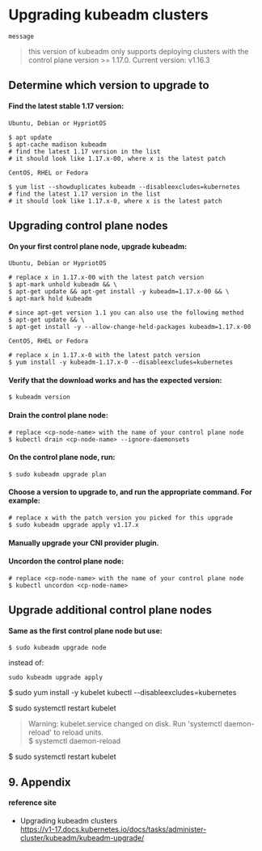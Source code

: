 # Upgrading kubeadm clusters

`message`  
> this version of kubeadm only supports deploying clusters with the control plane version >= 1.17.0. Current version: v1.16.3


## Determine which version to upgrade to

#### Find the latest stable 1.17 version:
`Ubuntu, Debian or HypriotOS`  
```
$ apt update
$ apt-cache madison kubeadm
# find the latest 1.17 version in the list
# it should look like 1.17.x-00, where x is the latest patch
```
`CentOS, RHEL or Fedora`  
```
$ yum list --showduplicates kubeadm --disableexcludes=kubernetes
# find the latest 1.17 version in the list
# it should look like 1.17.x-0, where x is the latest patch
```

## Upgrading control plane nodes

#### On your first control plane node, upgrade kubeadm:
`Ubuntu, Debian or HypriotOS`  
```
# replace x in 1.17.x-00 with the latest patch version
$ apt-mark unhold kubeadm && \
$ apt-get update && apt-get install -y kubeadm=1.17.x-00 && \
$ apt-mark hold kubeadm

# since apt-get version 1.1 you can also use the following method
$ apt-get update && \
$ apt-get install -y --allow-change-held-packages kubeadm=1.17.x-00
```
`CentOS, RHEL or Fedora`  
```
# replace x in 1.17.x-0 with the latest patch version
$ yum install -y kubeadm-1.17.x-0 --disableexcludes=kubernetes
```

#### Verify that the download works and has the expected version:
```
$ kubeadm version
```

#### Drain the control plane node:
```
# replace <cp-node-name> with the name of your control plane node
$ kubectl drain <cp-node-name> --ignore-daemonsets
```

#### On the control plane node, run:
```
$ sudo kubeadm upgrade plan
```

#### Choose a version to upgrade to, and run the appropriate command. For example:
```
# replace x with the patch version you picked for this upgrade
$ sudo kubeadm upgrade apply v1.17.x
```

#### Manually upgrade your CNI provider plugin.

#### Uncordon the control plane node:
```
# replace <cp-node-name> with the name of your control plane node
$ kubectl uncordon <cp-node-name>
```

## Upgrade additional control plane nodes

#### Same as the first control plane node but use:
```
$ sudo kubeadm upgrade node
```
instead of:
```
sudo kubeadm upgrade apply
```

$ sudo yum install -y kubelet kubectl --disableexcludes=kubernetes  

$ sudo systemctl restart kubelet  
> Warning: kubelet.service changed on disk. Run 'systemctl daemon-reload' to reload units.  
>$ systemctl daemon-reload  

$ sudo systemctl restart kubelet  



## 9. Appendix

#### reference site

* Upgrading kubeadm clusters  
https://v1-17.docs.kubernetes.io/docs/tasks/administer-cluster/kubeadm/kubeadm-upgrade/

